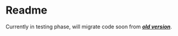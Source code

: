 # Readme

Currently in testing phase, will migrate code soon from _**[old version](https://github.com/German-kos/Communion-Api)**_.
